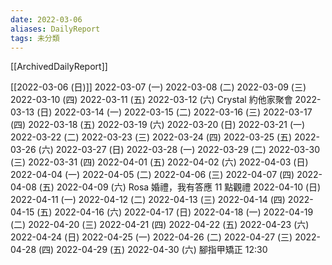 ```yaml
---
date: 2022-03-06
aliases: DailyReport
tags: 未分類
---
```


[[ArchivedDailyReport]]

[[2022-03-06 (日)]] 
2022-03-07 (一)
2022-03-08 (二)
2022-03-09 (三)
2022-03-10 (四)
2022-03-11 (五)
2022-03-12 (六) Crystal 約他家聚會
2022-03-13 (日)
2022-03-14 (一)
2022-03-15 (二)
2022-03-16 (三)
2022-03-17 (四)
2022-03-18 (五)
2022-03-19 (六)
2022-03-20 (日)
2022-03-21 (一)
2022-03-22 (二)
2022-03-23 (三)
2022-03-24 (四)
2022-03-25 (五)
2022-03-26 (六)
2022-03-27 (日)
2022-03-28 (一)
2022-03-29 (二)
2022-03-30 (三)
2022-03-31 (四)
2022-04-01 (五)
2022-04-02 (六)
2022-04-03 (日)
2022-04-04 (一)
2022-04-05 (二)
2022-04-06 (三)
2022-04-07 (四)
2022-04-08 (五)
2022-04-09 (六) Rosa 婚禮，我有答應 11 點觀禮
2022-04-10 (日)
2022-04-11 (一)
2022-04-12 (二)
2022-04-13 (三)
2022-04-14 (四)
2022-04-15 (五)
2022-04-16 (六)
2022-04-17 (日)
2022-04-18 (一)
2022-04-19 (二)
2022-04-20 (三)
2022-04-21 (四)
2022-04-22 (五)
2022-04-23 (六)
2022-04-24 (日)
2022-04-25 (一)
2022-04-26 (二)
2022-04-27 (三)
2022-04-28 (四)
2022-04-29 (五)
2022-04-30 (六) 腳指甲矯正 12:30
